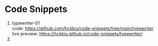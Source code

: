 # Code Snippets

1. typewriter-01  
code: https://github.com/hckkiu/code-snippets/tree/main/typewriter  
live preview: https://hckkiu.github.io/code-snippets/typewriter/  
2. 
